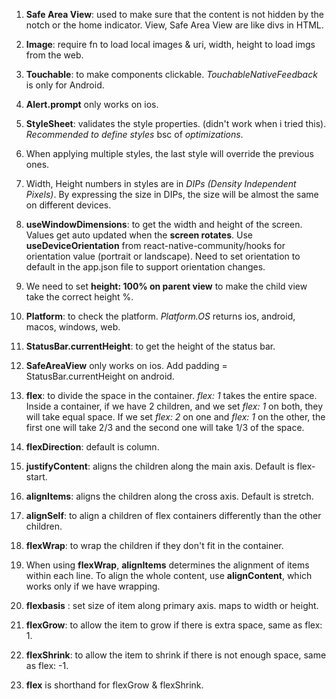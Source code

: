 1. **Safe Area View**: used to make sure that the content is not hidden by the notch or the home indicator. View, Safe Area View are like divs in HTML.

2. **Image**: require fn to load local images & uri, width, height to load imgs from the web.

3. **Touchable**: to make components clickable. _TouchableNativeFeedback_ is only for Android.

4. **Alert.prompt** only works on ios.

5. **StyleSheet**: validates the style properties. (didn't work when i tried this). _Recommended to define styles_ bsc of _optimizations_.

6. When applying multiple styles, the last style will override the previous ones.

7. Width, Height numbers in styles are in _DIPs (Density Independent Pixels)_. By expressing the size in DIPs, the size will be almost the same on different devices.

8. **useWindowDimensions**: to get the width and height of the screen. Values get auto updated when the **screen rotates**. Use **useDeviceOrientation** from react-native-community/hooks for orientation value (portrait or landscape). Need to set orientation to default in the app.json file to support orientation changes.

9. We need to set **height: 100% on parent view** to make the child view take the correct height %.

10. **Platform**: to check the platform. _Platform.OS_ returns ios, android, macos, windows, web.

11. **StatusBar.currentHeight**: to get the height of the status bar.

12. **SafeAreaView** only works on ios. Add padding = StatusBar.currentHeight on android.

13. **flex**: to divide the space in the container. _flex: 1_ takes the entire space. Inside a container, if we have 2 children, and we set _flex: 1_ on both, they will take equal space. If we set _flex: 2_ on one and _flex: 1_ on the other, the first one will take 2/3 and the second one will take 1/3 of the space.

14. **flexDirection**: default is column.

15. **justifyContent**: aligns the children along the main axis. Default is flex-start.

16. **alignItems**: aligns the children along the cross axis. Default is stretch.

17. **alignSelf**: to align a children of flex containers differently than the other children.

18. **flexWrap**: to wrap the children if they don't fit in the container.

19. When using **flexWrap**, **alignItems** determines the alignment of items within each line. To align the whole content, use **alignContent**, which works only if we have wrapping.

20. **flexbasis** : set size of item along primary axis. maps to width or height.

21. **flexGrow**: to allow the item to grow if there is extra space, same as flex: 1.

22. **flexShrink**: to allow the item to shrink if there is not enough space, same as flex: -1.

23. **flex** is shorthand for flexGrow & flexShrink.
